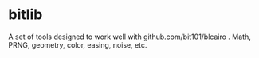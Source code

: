 # bitlib

A set of tools designed to work well with github.com/bit101/blcairo . Math, PRNG, geometry, color, easing, noise, etc.
